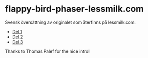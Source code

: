 # flappy-bird-phaser-lessmilk.com
Svensk översättning av originalet som återfinns på lessmilk.com:
* [Del 1](http://www.lessmilk.com/tutorial/flappy-bird-phaser-1)
* [Del 2](http://www.lessmilk.com/tutorial/flappy-bird-phaser-2)
* [Del 3](http://www.lessmilk.com/tutorial/flappy-bird-phaser-3)

Thanks to Thomas Palef for the nice intro!
